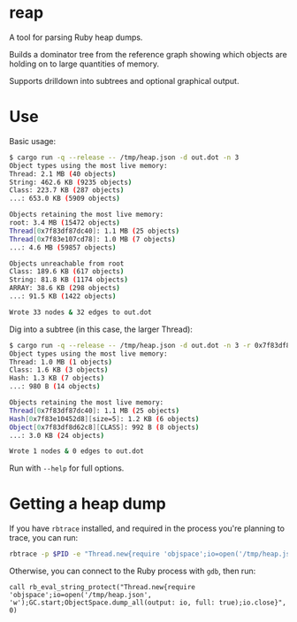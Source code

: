 # reap

A tool for parsing Ruby heap dumps.

Builds a dominator tree from the reference graph showing which objects are holding on to large quantities of memory.

Supports drilldown into subtrees and optional graphical output.

# Use 

Basic usage:

```sh
$ cargo run -q --release -- /tmp/heap.json -d out.dot -n 3
Object types using the most live memory:
Thread: 2.1 MB (40 objects)
String: 462.6 KB (9235 objects)
Class: 223.7 KB (287 objects)
...: 653.0 KB (5909 objects)

Objects retaining the most live memory:
root: 3.4 MB (15472 objects)
Thread[0x7f83df87dc40]: 1.1 MB (25 objects)
Thread[0x7f83e107cd78]: 1.0 MB (7 objects)
...: 4.6 MB (59857 objects)

Objects unreachable from root
Class: 189.6 KB (617 objects)
String: 81.8 KB (1174 objects)
ARRAY: 38.6 KB (298 objects)
...: 91.5 KB (1422 objects)

Wrote 33 nodes & 32 edges to out.dot
```

Dig into a subtree (in this case, the larger Thread):

```sh
$ cargo run -q --release -- /tmp/heap.json -d out.dot -n 3 -r 0x7f83df87dc40
Object types using the most live memory:
Thread: 1.0 MB (1 objects)
Class: 1.6 KB (3 objects)
Hash: 1.3 KB (7 objects)
...: 980 B (14 objects)

Objects retaining the most live memory:
Thread[0x7f83df87dc40]: 1.1 MB (25 objects)
Hash[0x7f83e10452d8][size=5]: 1.2 KB (6 objects)
Object[0x7f83df8d62c8][CLASS]: 992 B (8 objects)
...: 3.0 KB (24 objects)

Wrote 1 nodes & 0 edges to out.dot
```

Run with `--help` for full options.

# Getting a heap dump

If you have `rbtrace` installed, and required in the process you're planning to trace, you can run:

```sh
rbtrace -p $PID -e "Thread.new{require 'objspace';io=open('/tmp/heap.json', 'w');GC.start;ObjectSpace.dump_all(output: io, full: true);io.close}"
```

Otherwise, you can connect to the Ruby process with `gdb`, then run:

```gdb
call rb_eval_string_protect("Thread.new{require 'objspace';io=open('/tmp/heap.json', 'w');GC.start;ObjectSpace.dump_all(output: io, full: true);io.close}", 0)
```
